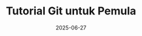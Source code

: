 ---
title: "Tutorial Git untuk Pemula"
date: 2025-06-27
thumbnail: "/img/thumbnail/java.svg"
platform: "Multi"
articles: 5
level: "Pemula"
description: "Pelajari dasar-dasar version control dengan Git untuk pemula."
layout: single-tutorial
---